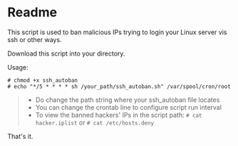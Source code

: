 # Readme

This script is used to ban malicious IPs trying to login your Linux server vis ssh or other ways.

Download this script into your directory.

Usage:

``` shell
# chmod +x ssh_autoban
# echo "*/5 * * * * sh /your_path/ssh_autoban.sh" /var/spool/cron/root
```
> * Do change the path string where your ssh_autoban file locates 
> * You can change the crontab line to configure script run interval
> * To view the banned hackers' IPs in the script path:
>   `# cat hacker.iplist`
>   or
>   `# cat /etc/hosts.deny`

That's it.
